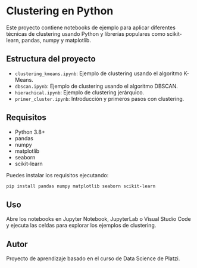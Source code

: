 # Clustering en Python

Este proyecto contiene notebooks de ejemplo para aplicar diferentes técnicas de clustering usando Python y librerías populares como scikit-learn, pandas, numpy y matplotlib.

## Estructura del proyecto

- `clustering_kmeans.ipynb`: Ejemplo de clustering usando el algoritmo K-Means.
- `dbscan.ipynb`: Ejemplo de clustering usando el algoritmo DBSCAN.
- `hierachical.ipynb`: Ejemplo de clustering jerárquico.
- `primer_cluster.ipynb`: Introducción y primeros pasos con clustering.

## Requisitos

- Python 3.8+
- pandas
- numpy
- matplotlib
- seaborn
- scikit-learn

Puedes instalar los requisitos ejecutando:

```bash
pip install pandas numpy matplotlib seaborn scikit-learn
```

## Uso

Abre los notebooks en Jupyter Notebook, JupyterLab o Visual Studio Code y ejecuta las celdas para explorar los ejemplos de clustering.

## Autor

Proyecto de aprendizaje basado en el curso de Data Science de Platzi.
